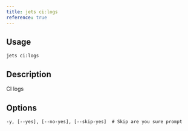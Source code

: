 ```yaml
---
title: jets ci:logs
reference: true
---
```


## Usage

    jets ci:logs

## Description

CI logs


## Options

```
-y, [--yes], [--no-yes], [--skip-yes]  # Skip are you sure prompt
```

